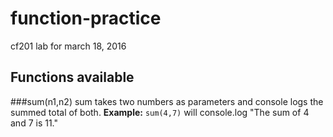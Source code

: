 # function-practice
cf201 lab for march 18, 2016

## Functions available
###sum(n1,n2)
sum takes two numbers as parameters and console logs the summed total of both.
__Example:__
`sum(4,7)` will console.log "The sum of 4 and 7 is 11."
